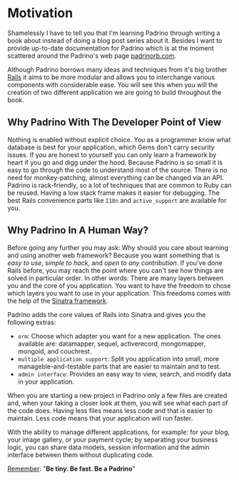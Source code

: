 # Motivation

Shamelessly I have to tell you that I'm learning Padrino through writing a book about instead of doing a blog post
series about it. Besides I want to provide up-to-date documentation for Padrino which is at the moment scattered around
the Padrino's web page [padrinorb.com](http://www.padrinorb.com/).


Although Padrino borrows many ideas and techniques from it's big brother [Rails](http://rubyonrails.org/) it aims to be
more modular and allows you to interchange various components with considerable ease. You will see this when you will
the creation of two different application we are going to build throughout the book.


## Why Padrino With The Developer Point of View

Nothing is enabled without explicit choice. You as a programmer know what database is best for your application, which
Gems don't carry security issues. If you are honest to yourself you can only learn a framework by heart if you go and
digg under the hood. Because Padrino is so small it is easy to go through the code to understand most of the source.
There is no need for monkey-patching, almost everything can be changed via an API. Padrino is rack-friendly, so a lot of
techniques that are common to Ruby can be reused.  Having a low stack frame makes it easier for debugging.  The best
Rails convenience parts like `I18n` and `active_support` are available for you.


## Why Padrino In A Human Way?

Before going any further you may ask: Why should you care about learning and using another web framework? Because you
want something that is *easy to use*, *simple to hack*, and *open to any contribution*. If you've done
Rails before, you may reach the point where you can't see how things are solved in particular
order. In other words: There are many layers between you and the core of you application. You want to have the freedom
to chose which layers you want to use in your application. This freedoms comes with the help of the
[Sinatra framework](http://www.sinatrarb.com/).


Padrino adds the core values of Rails into Sinatra and gives you the following extras:


- `orm`: Choose which adapter you want for a new application. The ones available are: datamapper, sequel, activerecord,
  mongomapper, mongoid, and couchrest.
- `multiple application support`: Split you application into small, more manageble-and-testable parts that are easier to
  maintain and to test.
- `admin interface`: Provides an easy way to view, search, and modify data in your application.


When you are starting a new project in Padrino only a few files are created and, when your taking a closer look at them,
you will see what each part of the code does. Having less files means less code and that is easier to maintain. Less code
means that your application will run faster.


With the ability to manage different applications, for example: for your blog, your image gallery, or your payment
cycle; by separating your business logic, you can share data models, session information and the admin interface between
them without duplicating code.


[Remember](https://speakerdeck.com/daddye/padrino-framework-0-dot-11-and-1-dot-0): "**Be tiny. Be fast. Be a Padrino**"

